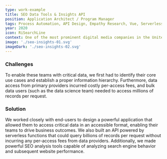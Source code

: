 ```yaml
---
type: work-example
title: SEO Data Tools & Insights API
position: Application Architect / Program Manager
tags: Process Automation, API Design, Empathy Research, Vue, Serverless, Redshift, SQS, GraphQL, Node, Python, SEO, Outreach, Data Science, Data Lake, Data Pipelines, ETL Process, Web Scraping, Burst Scaling, Salesforce, Program Management, Engineering Management, Product Discovery
year: 2020
icon: RiSearchLine
context: One of the most prominent digital media companies in the United States needed to improve how they surfaced opportunities and insights to their teams. They also wanted to make business-critical data accessible to various business units, including their Data Science group for large-scale research projects.
image: './seo-insights-01.svg'
imageDark: './seo-insights-02.svg'
---
```


### Challenges

To enable these teams with critical data, we first had to identify their core use cases and establish a proper information hierarchy. Furthermore, data access from primary providers incurred costly per-access fees, and bulk data users (such as the data science team) needed to access millions of records per request.

### Solution

We worked closely with end-users to design a powerful application that allowed them to access critical data in an accessible format, enabling their teams to drive business outcomes. We also built an API powered by serverless functions that could query billions of records per request without incurring any per-access fees from data providers. Additionally, we made powerful SEO analysis tools capable of analyzing search engine behavior and subsequent website performance.
